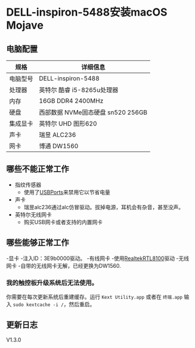 # DELL-inspiron-5488安装macOS Mojave
## 电脑配置

| 规格     | 详细信息                                     |
| -------- | ---------------------------------------- |
| 电脑型号 | DELL-inspiron-5488             |
| 处理器   | 英特尔 酷睿 i5-8265u处理器             |
| 内存     | 16GB  DDR4 2400MHz                 |
| 硬盘     | 西部数据 NVMe固态硬盘 sn520 256GB                  |
| 集成显卡 | 英特尔 UHD 图形620                            |
| 声卡     | 瑞昱 ALC236                     |
| 网卡     | 博通 DW1560                             |

## 哪些不能正常工作

- 指纹传感器
  - 使用了[USBPorts](EFI/CLOVER/kexts/Other/USBPorts.kext)来禁用它以节省电量
- 声卡
  - 瑞昱alc236通过alc仿冒驱动。拔掉电源，耳机会有杂音，甚至没声。
- 英特尔无线网卡
  - 购买USB网卡或者支持的内置网卡  
## 哪些能够正常工作  
-显卡
 -注入ID：3E9b0000驱动。
-有线网卡
 -使用[RealtekRTL8100](EFI/CLOVER/kexts/Other/RealtekRTL8100.kext)驱动
-无线网卡
 -自带的无线网卡无解，已经更换为DW1560.

### 我的触控板升级系统后无法使用。

你需要在每次更新系统后重建缓存。运行 `Kext Utility.app` 或者在 `终端.app` 输入 `sudo kextcache -i /`，然后重启。  


## 更新日志
 V1.3.0  